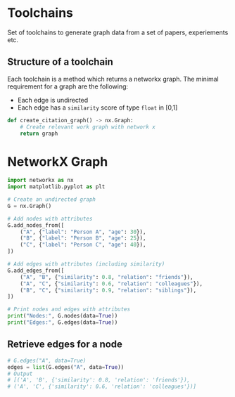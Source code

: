 # Toolchains
Set of toolchains to generate graph data from a set of papers, experiements etc. 

## Structure of a toolchain
Each toolchain is a method which returns a networkx graph.
The minimal requirement for a graph are the following:
- Each edge is undirected
- Each edge has a `similarity` score of type `float` in [0,1]


```python
def create_citation_graph() -> nx.Graph:
    # Create relevant work graph with network x
    return graph
```


# NetworkX Graph
```python
import networkx as nx
import matplotlib.pyplot as plt

# Create an undirected graph
G = nx.Graph()

# Add nodes with attributes
G.add_nodes_from([
    ("A", {"label": "Person A", "age": 30}),
    ("B", {"label": "Person B", "age": 25}),
    ("C", {"label": "Person C", "age": 40}),
])

# Add edges with attributes (including similarity)
G.add_edges_from([
    ("A", "B", {"similarity": 0.8, "relation": "friends"}),
    ("A", "C", {"similarity": 0.6, "relation": "colleagues"}),
    ("B", "C", {"similarity": 0.9, "relation": "siblings"}),
])

# Print nodes and edges with attributes
print("Nodes:", G.nodes(data=True))
print("Edges:", G.edges(data=True))
```

## Retrieve edges for a node
```python
# G.edges("A", data=True)
edges = list(G.edges("A", data=True))
# Output
# [('A', 'B', {'similarity': 0.8, 'relation': 'friends'}),
# ('A', 'C', {'similarity': 0.6, 'relation': 'colleagues'})]
```